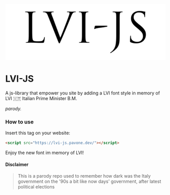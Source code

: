 ![LVI-JS](lvi-js.png)

# LVI-JS

A js-library that empower you site by adding a LVI font style in memory of LVI 🇮🇹 Italian Prime Minister B.M.

_parody._

### How to use

Insert this tag on your website:

```html
<script src="https://lvi-js.pavone.dev/"></script>
```

Enjoy the new font im memory of LVI!

#### Disclaimer
> This is a parody repo used to remember how dark was the Italy government on the '90s a bit like now days' government, after latest political elections   